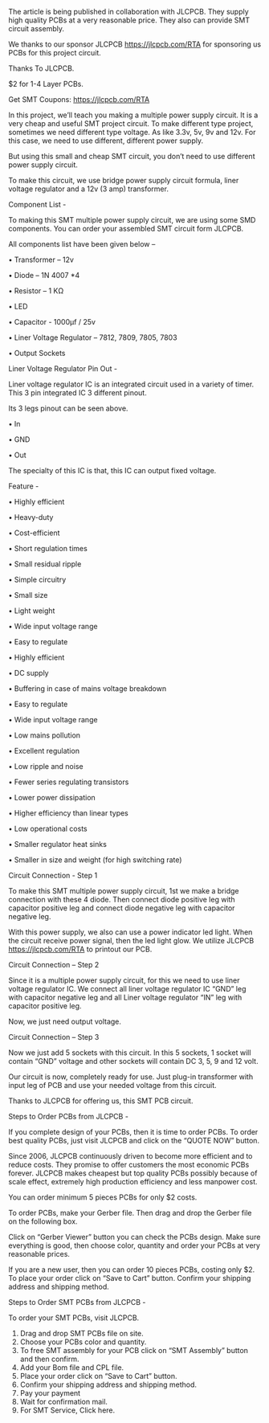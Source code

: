 The article is being published in collaboration with JLCPCB. They supply high quality PCBs at a very reasonable price.
They also can provide SMT circuit assembly.

We thanks to our sponsor JLCPCB https://jlcpcb.com/RTA for sponsoring us PCBs for this project circuit.

Thanks To JLCPCB.

$2 for 1-4 Layer PCBs.

Get SMT Coupons: https://jlcpcb.com/RTA

In this project, we’ll teach you making a multiple power supply circuit. It is a very cheap and useful SMT project circuit. To make different type project, sometimes we need different type voltage. As like 3.3v, 5v, 9v and 12v. For this case, we need to use different, different power supply.

But using this small and cheap SMT circuit, you don’t need to use different power supply circuit.

To make this circuit, we use bridge power supply circuit formula, liner voltage regulator and a 12v (3 amp) transformer.

Component List - 

To making this SMT multiple power supply circuit, we are using some SMD components.  You can order your assembled SMT circuit form JLCPCB.

All components list have been given below –

•	Transformer – 12v

•	Diode – 1N 4007 *4

•	Resistor – 1 KΩ

•	LED

•	Capacitor - 1000µf / 25v

•	Liner Voltage Regulator – 7812, 7809, 7805, 7803

•	Output Sockets

Liner Voltage Regulator Pin Out - 

Liner voltage regulator IC is an integrated circuit used in a variety of timer. This 3 pin integrated IC 3 different pinout. 

Its 3 legs pinout can be seen above.

•	In

•	GND

•	Out

The specialty of this IC is that, this IC can output fixed voltage.

Feature - 

•	Highly efficient

•	Heavy-duty

•	Cost-efficient

•	Short regulation times

•	Small residual ripple

•	Simple circuitry

•	Small size

•	Light weight

•	Wide input voltage range

•	Easy to regulate

•	Highly efficient

•	DC supply

•	Buffering in case of mains voltage breakdown

•	Easy to regulate

•	Wide input voltage range

•	Low mains pollution

•	Excellent regulation

•	Low ripple and noise

•	Fewer series regulating transistors

•	Lower power dissipation

•	Higher efficiency than linear types

•	Low operational costs

•	Smaller regulator heat sinks

•	Smaller in size and weight (for high switching rate)

Circuit Connection - Step 1

To make this SMT multiple power supply circuit, 1st we make a bridge connection with these 4 diode. Then connect diode positive leg with capacitor positive leg and connect diode negative leg with capacitor negative leg.

With this power supply, we also can use a power indicator led light. When the circuit receive power signal, then the led light glow.
We utilize JLCPCB https://jlcpcb.com/RTA to printout our PCB.

Circuit Connection – Step 2

Since it is a multiple power supply circuit, for this we need to use liner voltage regulator IC. We connect all liner voltage regulator IC “GND” leg with capacitor negative leg and all Liner voltage regulator “IN” leg with capacitor positive leg.

Now, we just need output voltage. 

Circuit Connection – Step 3

Now we just add 5 sockets with this circuit. In this 5 sockets, 1 socket will contain “GND” voltage and other sockets will contain DC 3, 5, 9 and 12 volt.

Our circuit is now, completely ready for use. Just plug-in transformer with input leg  of PCB and use your needed voltage from this circuit.

Thanks to JLCPCB for offering us, this SMT PCB circuit.

Steps to Order PCBs from JLCPCB - 

If you complete design of your PCBs, then it is time to order PCBs. To order best quality PCBs, just visit JLCPCB and click on the “QUOTE NOW” button.

Since 2006, JLCPCB continuously driven to become more efficient and to reduce costs. They promise to offer customers the most economic PCBs forever. JLCPCB makes cheapest but top quality PCBs possibly because of scale effect, extremely high production efficiency and less manpower cost.

You can order minimum 5 pieces PCBs for only $2 costs.

To order PCBs, make your Gerber file. Then drag and drop the Gerber file on the following box.

Click on “Gerber Viewer” button you can check the PCBs design. Make sure everything is good, then choose color, quantity and order your PCBs at very reasonable prices.

If you are a new user, then you can order 10 pieces PCBs, costing only $2. To place your order click on “Save to Cart” button. Confirm your shipping address and shipping method.


Steps to Order SMT PCBs from JLCPCB - 

To order your SMT PCBs, visit JLCPCB.

1.	 Drag and drop SMT PCBs file on site.
2.	 Choose your PCBs color and quantity.
3.	 To free SMT assembly for your PCB click on “SMT Assembly” button and then confirm.
4.	 Add your Bom file and CPL file.
5.	 Place your order click on “Save to Cart” button.
6.	 Confirm your shipping address and shipping method.
7.	 Pay your payment
8.	 Wait for confirmation mail.
9.	 For SMT Service, Click here.
